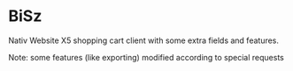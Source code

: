 BiSz
====

Nativ Website X5 shopping cart client with some extra fields and features.

Note: some features (like exporting) modified according to special requests
